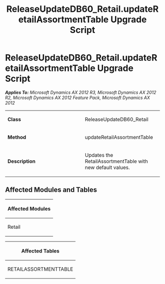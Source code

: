 ﻿---
title: ReleaseUpdateDB60_Retail.updateRetailAssortmentTable Upgrade Script
TOCTitle: ReleaseUpdateDB60_Retail.updateRetailAssortmentTable Upgrade Script
ms:assetid: 0a9d427c-067f-5b69-bfc8-b3d7fd46e6e3
ms:mtpsurl: https://msdn.microsoft.com/en-us/library/JJ735622(v=AX.60)
ms:contentKeyID: 49706533
ms.date: 05/18/2015
mtps_version: v=AX.60
---

# ReleaseUpdateDB60\_Retail.updateRetailAssortmentTable Upgrade Script 


_**Applies To:** Microsoft Dynamics AX 2012 R3, Microsoft Dynamics AX 2012 R2, Microsoft Dynamics AX 2012 Feature Pack, Microsoft Dynamics AX 2012_

<table>
<colgroup>
<col style="width: 50%" />
<col style="width: 50%" />
</colgroup>
<tbody>
<tr class="odd">
<td><p><strong>Class</strong></p></td>
<td><p>ReleaseUpdateDB60_Retail</p></td>
</tr>
<tr class="even">
<td><p><strong>Method</strong></p></td>
<td><p>updateRetailAssortmentTable</p></td>
</tr>
<tr class="odd">
<td><p><strong>Description</strong></p></td>
<td><p>Updates the RetailAssortmentTable with new default values.</p></td>
</tr>
</tbody>
</table>


## Affected Modules and Tables

<table>
<colgroup>
<col style="width: 100%" />
</colgroup>
<thead>
<tr class="header">
<th><p>Affected Modules</p></th>
</tr>
</thead>
<tbody>
<tr class="odd">
<td><p>Retail</p></td>
</tr>
</tbody>
</table>


<table>
<colgroup>
<col style="width: 100%" />
</colgroup>
<thead>
<tr class="header">
<th><p>Affected Tables</p></th>
</tr>
</thead>
<tbody>
<tr class="odd">
<td><p>RETAILASSORTMENTTABLE</p></td>
</tr>
</tbody>
</table>

  


